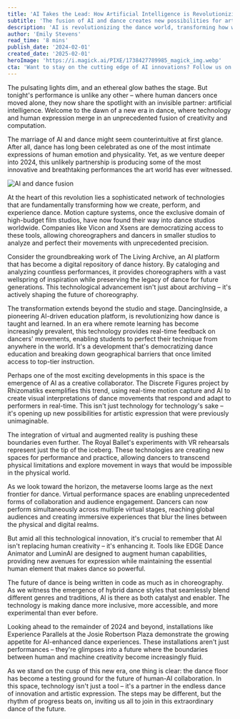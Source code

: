 ```yaml
---
title: 'AI Takes the Lead: How Artificial Intelligence is Revolutionizing the Dance Floor'
subtitle: 'The fusion of AI and dance creates new possibilities for artistic expression'
description: 'AI is revolutionizing the dance world, transforming how we create, perform, and experience dance through motion capture, virtual reality, and innovative AI platforms. From educational tools to creative collaborations, discover how artificial intelligence is enhancing human creativity and making dance more accessible than ever.'
author: 'Emily Stevens'
read_time: '8 mins'
publish_date: '2024-02-01'
created_date: '2025-02-01'
heroImage: 'https://i.magick.ai/PIXE/1738427789985_magick_img.webp'
cta: 'Want to stay on the cutting edge of AI innovations? Follow us on LinkedIn for the latest updates on how artificial intelligence is transforming creative industries!'
---
```


The pulsating lights dim, and an ethereal glow bathes the stage. But tonight's performance is unlike any other – where human dancers once moved alone, they now share the spotlight with an invisible partner: artificial intelligence. Welcome to the dawn of a new era in dance, where technology and human expression merge in an unprecedented fusion of creativity and computation.

The marriage of AI and dance might seem counterintuitive at first glance. After all, dance has long been celebrated as one of the most intimate expressions of human emotion and physicality. Yet, as we venture deeper into 2024, this unlikely partnership is producing some of the most innovative and breathtaking performances the art world has ever witnessed.

![AI and dance fusion](https://i.magick.ai/PIXE/1738427789988_magick_img.webp)

At the heart of this revolution lies a sophisticated network of technologies that are fundamentally transforming how we create, perform, and experience dance. Motion capture systems, once the exclusive domain of high-budget film studios, have now found their way into dance studios worldwide. Companies like Vicon and Xsens are democratizing access to these tools, allowing choreographers and dancers in smaller studios to analyze and perfect their movements with unprecedented precision.

Consider the groundbreaking work of The Living Archive, an AI platform that has become a digital repository of dance history. By cataloging and analyzing countless performances, it provides choreographers with a vast wellspring of inspiration while preserving the legacy of dance for future generations. This technological advancement isn't just about archiving – it's actively shaping the future of choreography.

The transformation extends beyond the studio and stage. DancingInside, a pioneering AI-driven education platform, is revolutionizing how dance is taught and learned. In an era where remote learning has become increasingly prevalent, this technology provides real-time feedback on dancers' movements, enabling students to perfect their technique from anywhere in the world. It's a development that's democratizing dance education and breaking down geographical barriers that once limited access to top-tier instruction.

Perhaps one of the most exciting developments in this space is the emergence of AI as a creative collaborator. The Discrete Figures project by Rhizomatiks exemplifies this trend, using real-time motion capture and AI to create visual interpretations of dance movements that respond and adapt to performers in real-time. This isn't just technology for technology's sake – it's opening up new possibilities for artistic expression that were previously unimaginable.

The integration of virtual and augmented reality is pushing these boundaries even further. The Royal Ballet's experiments with VR rehearsals represent just the tip of the iceberg. These technologies are creating new spaces for performance and practice, allowing dancers to transcend physical limitations and explore movement in ways that would be impossible in the physical world.

As we look toward the horizon, the metaverse looms large as the next frontier for dance. Virtual performance spaces are enabling unprecedented forms of collaboration and audience engagement. Dancers can now perform simultaneously across multiple virtual stages, reaching global audiences and creating immersive experiences that blur the lines between the physical and digital realms.

But amid all this technological innovation, it's crucial to remember that AI isn't replacing human creativity – it's enhancing it. Tools like EDGE Dance Animator and LuminAI are designed to augment human capabilities, providing new avenues for expression while maintaining the essential human element that makes dance so powerful.

The future of dance is being written in code as much as in choreography. As we witness the emergence of hybrid dance styles that seamlessly blend different genres and traditions, AI is there as both catalyst and enabler. The technology is making dance more inclusive, more accessible, and more experimental than ever before.

Looking ahead to the remainder of 2024 and beyond, installations like Experience Parallels at the Josie Robertson Plaza demonstrate the growing appetite for AI-enhanced dance experiences. These installations aren't just performances – they're glimpses into a future where the boundaries between human and machine creativity become increasingly fluid.

As we stand on the cusp of this new era, one thing is clear: the dance floor has become a testing ground for the future of human-AI collaboration. In this space, technology isn't just a tool – it's a partner in the endless dance of innovation and artistic expression. The steps may be different, but the rhythm of progress beats on, inviting us all to join in this extraordinary dance of the future.
